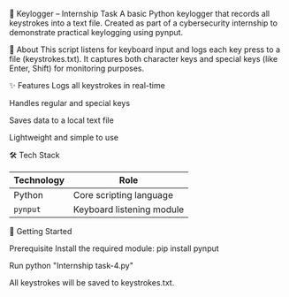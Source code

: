 🎯 Keylogger – Internship Task
A basic Python keylogger that records all keystrokes into a text file. Created as part of a cybersecurity internship to demonstrate practical keylogging using pynput.

📖 About
This script listens for keyboard input and logs each key press to a file (keystrokes.txt). It captures both character keys and special keys (like Enter, Shift) for monitoring purposes.

✨ Features
Logs all keystrokes in real-time

Handles regular and special keys

Saves data to a local text file

Lightweight and simple to use

🛠 Tech Stack

| Technology | Role                      |
| ---------- | ------------------------- |
| Python     | Core scripting language   |
| `pynput`   | Keyboard listening module |

🚀 Getting Started

Prerequisite
Install the required module:
pip install pynput

Run
python "Internship task-4.py"

All keystrokes will be saved to keystrokes.txt.
